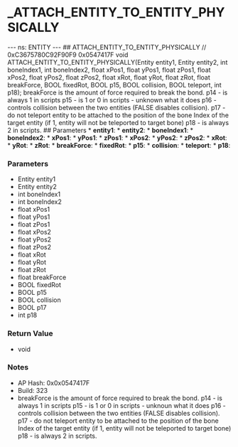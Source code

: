 # _ATTACH_ENTITY_TO_ENTITY_PHYSICALLY

--- ns: ENTITY --- ## ATTACH_ENTITY_TO_ENTITY_PHYSICALLY  // 0xC3675780C92F90F9 0x0547417F void ATTACH_ENTITY_TO_ENTITY_PHYSICALLY(Entity entity1, Entity entity2, int boneIndex1, int boneIndex2, float xPos1, float yPos1, float zPos1, float xPos2, float yPos2, float zPos2, float xRot, float yRot, float zRot, float breakForce, BOOL fixedRot, BOOL p15, BOOL collision, BOOL teleport, int p18);  breakForce is the amount of force required to break the bond. p14 - is always 1 in scripts p15 - is 1 or 0 in scripts - unknown what it does p16 - controls collision between the two entities (FALSE disables collision). p17 - do not teleport entity to be attached to the position of the bone Index of the target entity (if 1, entity will not be teleported to target bone) p18 - is always 2 in scripts.  ## Parameters * **entity1**: * **entity2**: * **boneIndex1**: * **boneIndex2**: * **xPos1**: * **yPos1**: * **zPos1**: * **xPos2**: * **yPos2**: * **zPos2**: * **xRot**: * **yRot**: * **zRot**: * **breakForce**: * **fixedRot**: * **p15**: * **collision**: * **teleport**: * **p18**:

### Parameters
* Entity entity1
* Entity entity2
* int boneIndex1
* int boneIndex2
* float xPos1
* float yPos1
* float zPos1
* float xPos2
* float yPos2
* float zPos2
* float xRot
* float yRot
* float zRot
* float breakForce
* BOOL fixedRot
* BOOL p15
* BOOL collision
* BOOL p17
* int p18

### Return Value
* void

### Notes
* AP Hash: 0x0x0547417F
* Build: 323
* breakForce is the amount of force required to break the bond.
p14 - is always 1 in scripts
p15 - is 1 or 0 in scripts - unknoun what it does
p16 - controls collision between the two entities (FALSE disables collision).
p17 - do not teleport entity to be attached to the position of the bone Index of the target entity (if 1, entity will not be teleported to target bone)
p18 - is always 2 in scripts.



